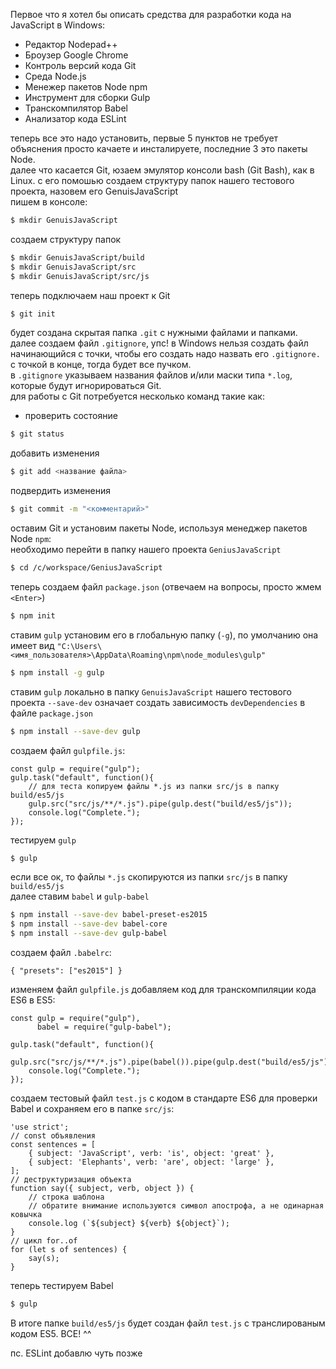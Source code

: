Первое что я хотел бы описать средства для разработки кода на JavaScript в Windows:
* Редактор Nodepad++
* Броузер Google Chrome 
* Контроль версий кода Git
* Среда Node.js
* Менежер пакетов Node npm
* Инструмент для сборки Gulp 
* Транскомпилятор Babel 
* Анализатор кода ESLint

теперь все это надо установить, первые 5 пунктов не требует объяснения просто качаете и инсталируете, последние 3 это пакеты Node.<br>
далее что касается Git, юзаем эмулятор консоли bash (Git Bash), как в Linux.
с его помошью создаем структуру папок нашего тестового проекта, назовем его GenuisJavaScript<br>
пишем в консоле:
```bash
$ mkdir GenuisJavaScript
```
создаем структуру папок
```bash
$ mkdir GenuisJavaScript/build
$ mkdir GenuisJavaScript/src
$ mkdir GenuisJavaScript/src/js
```
теперь подключаем наш проект к Git
```bash
$ git init
```
будет создана скрытая папка `.git` с нужными файлами и папками.<br>
далее создаем файл `.gitignore`, упс! в Windows нельзя создать файл начинающийся с точки, чтобы его создать надо назвать его `.gitignore.` с точкой в конце, тогда будет все пучком.<br>
в `.gitignore` указываем названия файлов и/или маски типа `*.log`, которые будут игнорироваться Git.<br>
для работы с Git потребуется несколько команд такие как:<br>
- проверить состояние
```bash
$ git status
```
добавить изменения
```bash
$ git add <название файла>
```
подвердить изменения
```bash
$ git commit -m "<комментарий>"
```
оставим Git и установим пакеты Node, используя менеджер пакетов Node `npm`:<br>
необходимо перейти в папку нашего проекта `GeniusJavaScript`
```bash
$ cd /c/workspace/GeniusJavaScript
```
теперь создаем файл `package.json` (отвечаем на вопросы, просто жмем `<Enter>`)
```bash
$ npm init
```
ставим `gulp` установим его в глобальную папку (`-g`), по умолчанию она имеет вид `"C:\Users\<имя_пользователя>\AppData\Roaming\npm\node_modules\gulp"`
```bash
$ npm install -g gulp
```
ставим `gulp` локально в папку `GenuisJavaScript` нашего тестового проекта
`--save-dev` означает создать зависимость `devDependencies` в файле `package.json`
```bash
$ npm install --save-dev gulp
```
создаем файл `gulpfile.js`:

	const gulp = require("gulp");
	gulp.task("default", function(){
		// для теста копируем файлы *.js из папки src/js в папку build/es5/js
		gulp.src("src/js/**/*.js").pipe(gulp.dest("build/es5/js"));
		console.log("Complete.");
	});

тестируем `gulp`
```bash
$ gulp
```
если все ок, то файлы `*.js` скопируются из папки `src/js` в папку `build/es5/js`<br>
далее ставим `babel` и `gulp-babel`
```bash
$ npm install --save-dev babel-preset-es2015 
$ npm install --save-dev babel-core
$ npm install --save-dev gulp-babel
```
создаем файл `.babelrc`:

	{ "presets": ["es2015"] }

изменяем файл `gulpfile.js` добавляем код для транскомпиляции кода ES6 в ES5:

	const gulp = require("gulp"),
	      babel = require("gulp-babel");

	gulp.task("default", function(){
		gulp.src("src/js/**/*.js").pipe(babel()).pipe(gulp.dest("build/es5/js"));
		console.log("Complete.");
	});

создаем тестовый файл `test.js` с кодом в стандарте ES6 для проверки Babel и сохраняем его в папке `src/js`:

	'use strict';
	// const объявления 
	const sentences = [
		{ subject: 'JavaScript', verb: 'is', object: 'great' },
		{ subject: 'Elephants', verb: 'are', object: 'large' },
	];
	// деструктуризация объекта
	function say({ subject, verb, object }) {
		// строка шаблона
		// обратите внимание используются символ апострофа, а не одинарная ковычка
		console.log (`${subject} ${verb} ${object}`);
	}
	// цикл for..of
	for (let s of sentences) {
		say(s);
	}

теперь тестируем Babel 
```bash
$ gulp
```

В итоге папке `build/es5/js` будет создан файл `test.js` с транслированым кодом ES5.
ВСЕ! ^^

пс. ESLint добавлю чуть позже
